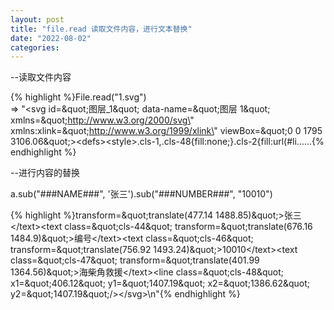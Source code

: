 ```yaml
---
layout: post
title: "file.read 读取文件内容，进行文本替换"
date: "2022-08-02"
categories: 
---
```

<p>--读取文件内容</p>

{% highlight %}File.read(&quot;1.svg&quot;)<br />
=&gt; &quot;&lt;svg id=\&quot;图层_1\&quot; data-name=\&quot;图层 1\&quot; xmlns=\&quot;http://www.w3.org/2000/svg\&quot; xmlns:xlink=\&quot;http://www.w3.org/1999/xlink\&quot; viewBox=\&quot;0 0 1795 3106.06\&quot;&gt;&lt;defs&gt;&lt;style&gt;.cls-1,.cls-48{fill:none;}.cls-2{fill:url(#li......{% endhighlight %}

<p>--进行内容的替换</p>

<p>a.sub(&quot;###NAME###&quot;, &#39;张三&#39;).sub(&quot;###NUMBER###&quot;, &quot;10010&quot;)</p>

{% highlight %}transform=\&quot;translate(477.14 1488.85)\&quot;&gt;张三&lt;/text&gt;&lt;text class=\&quot;cls-44\&quot; transform=\&quot;translate(676.16 1484.9)\&quot;&gt;编号&lt;/text&gt;&lt;text class=\&quot;cls-46\&quot; transform=\&quot;translate(756.92 1493.24)\&quot;&gt;10010&lt;/text&gt;&lt;text class=\&quot;cls-47\&quot; transform=\&quot;translate(401.99 1364.56)\&quot;&gt;海柴角救援&lt;/text&gt;&lt;line class=\&quot;cls-48\&quot; x1=\&quot;406.12\&quot; y1=\&quot;1407.19\&quot; x2=\&quot;1386.62\&quot; y2=\&quot;1407.19\&quot;/&gt;&lt;/svg&gt;\n&quot;{% endhighlight %}

<p>&nbsp;</p>

